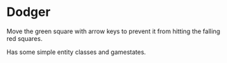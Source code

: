Dodger
========================

Move the green square with arrow keys to prevent it from hitting the falling red squares.

Has some simple entity classes and gamestates.
